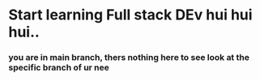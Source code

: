 # Start learning Full stack DEv hui hui hui..

### you are in main branch, thers nothing here to see look at the specific branch of ur nee 
